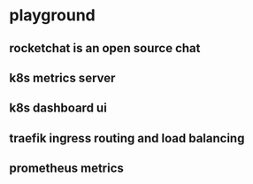 # playground

## rocketchat is an open source chat

## k8s metrics server

## k8s dashboard ui

## traefik ingress routing and load balancing

## prometheus metrics
